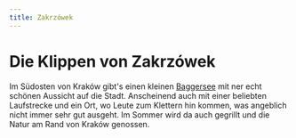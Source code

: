 ```yaml
---
title: Zakrzówek
---
```


# Die Klippen von Zakrzówek

Im Südosten von Kraków gibt's einen kleinen <a href="https://goo.gl/maps/gGgZ99aHafpJnSKd9" target="_blank">Baggersee</a> mit ner echt schönen Aussicht auf die Stadt. Anscheinend auch mit einer beliebten Laufstrecke und ein Ort, wo Leute zum Klettern hin kommen, was angeblich nicht immer sehr gut ausgeht. Im Sommer wird da auch gegrillt und die Natur am Rand von Kraków genossen.

<BaseImage src="krakow/zakrzowek-1.jpg" class="mb-5" />
<BaseImage src="krakow/zakrzowek-2.jpg" class="mb-5" />
<BaseImage src="krakow/zakrzowek-3.jpg" class="mb-5" />
<BaseImage src="krakow/zakrzowek-4.jpg" />